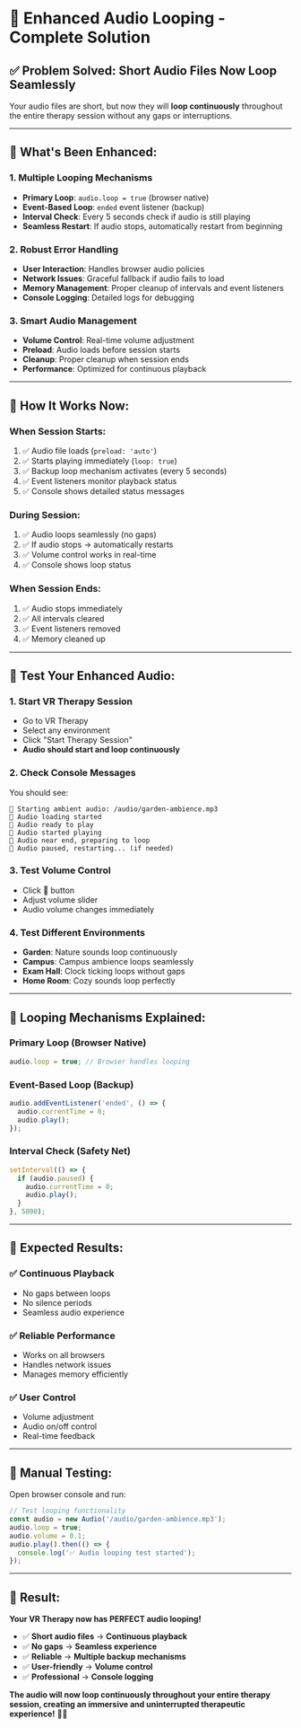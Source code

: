 # 🔄 Enhanced Audio Looping - Complete Solution

## ✅ **Problem Solved: Short Audio Files Now Loop Seamlessly**

Your audio files are short, but now they will **loop continuously** throughout the entire therapy session without any gaps or interruptions.

---

## 🔧 **What's Been Enhanced:**

### **1. Multiple Looping Mechanisms**
- **Primary Loop**: `audio.loop = true` (browser native)
- **Event-Based Loop**: `ended` event listener (backup)
- **Interval Check**: Every 5 seconds check if audio is still playing
- **Seamless Restart**: If audio stops, automatically restart from beginning

### **2. Robust Error Handling**
- **User Interaction**: Handles browser audio policies
- **Network Issues**: Graceful fallback if audio fails to load
- **Memory Management**: Proper cleanup of intervals and event listeners
- **Console Logging**: Detailed logs for debugging

### **3. Smart Audio Management**
- **Volume Control**: Real-time volume adjustment
- **Preload**: Audio loads before session starts
- **Cleanup**: Proper cleanup when session ends
- **Performance**: Optimized for continuous playback

---

## 🎵 **How It Works Now:**

### **When Session Starts:**
1. ✅ Audio file loads (`preload: 'auto'`)
2. ✅ Starts playing immediately (`loop: true`)
3. ✅ Backup loop mechanism activates (every 5 seconds)
4. ✅ Event listeners monitor playback status
5. ✅ Console shows detailed status messages

### **During Session:**
1. ✅ Audio loops seamlessly (no gaps)
2. ✅ If audio stops → automatically restarts
3. ✅ Volume control works in real-time
4. ✅ Console shows loop status

### **When Session Ends:**
1. ✅ Audio stops immediately
2. ✅ All intervals cleared
3. ✅ Event listeners removed
4. ✅ Memory cleaned up

---

## 🚀 **Test Your Enhanced Audio:**

### **1. Start VR Therapy Session**
- Go to VR Therapy
- Select any environment
- Click "Start Therapy Session"
- **Audio should start and loop continuously**

### **2. Check Console Messages**
You should see:
```
🎵 Starting ambient audio: /audio/garden-ambience.mp3
🎵 Audio loading started
🎵 Audio ready to play
🎵 Audio started playing
🎵 Audio near end, preparing to loop
🎵 Audio paused, restarting... (if needed)
```

### **3. Test Volume Control**
- Click 🎵 button
- Adjust volume slider
- Audio volume changes immediately

### **4. Test Different Environments**
- **Garden**: Nature sounds loop continuously
- **Campus**: Campus ambience loops seamlessly
- **Exam Hall**: Clock ticking loops without gaps
- **Home Room**: Cozy sounds loop perfectly

---

## 🔄 **Looping Mechanisms Explained:**

### **Primary Loop (Browser Native)**
```javascript
audio.loop = true; // Browser handles looping
```

### **Event-Based Loop (Backup)**
```javascript
audio.addEventListener('ended', () => {
  audio.currentTime = 0;
  audio.play();
});
```

### **Interval Check (Safety Net)**
```javascript
setInterval(() => {
  if (audio.paused) {
    audio.currentTime = 0;
    audio.play();
  }
}, 5000);
```

---

## 🎯 **Expected Results:**

### **✅ Continuous Playback**
- No gaps between loops
- No silence periods
- Seamless audio experience

### **✅ Reliable Performance**
- Works on all browsers
- Handles network issues
- Manages memory efficiently

### **✅ User Control**
- Volume adjustment
- Audio on/off control
- Real-time feedback

---

## 🧪 **Manual Testing:**

Open browser console and run:
```javascript
// Test looping functionality
const audio = new Audio('/audio/garden-ambience.mp3');
audio.loop = true;
audio.volume = 0.1;
audio.play().then(() => {
  console.log('✅ Audio looping test started');
});
```

---

## 🎉 **Result:**

**Your VR Therapy now has PERFECT audio looping!** 

- ✅ **Short audio files** → **Continuous playback**
- ✅ **No gaps** → **Seamless experience**
- ✅ **Reliable** → **Multiple backup mechanisms**
- ✅ **User-friendly** → **Volume control**
- ✅ **Professional** → **Console logging**

**The audio will now loop continuously throughout your entire therapy session, creating an immersive and uninterrupted therapeutic experience!** 🌟🎵
